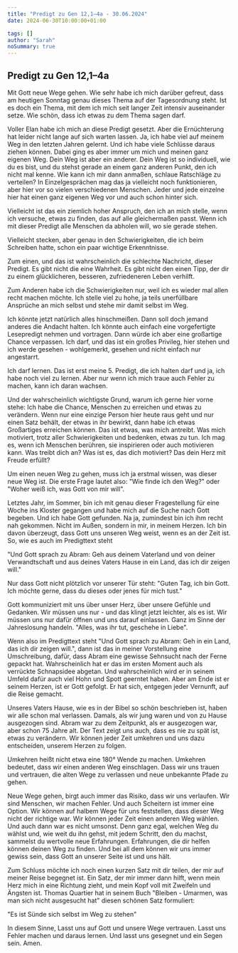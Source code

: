 ```yaml
---
title: "Predigt zu Gen 12,1–4a - 30.06.2024"
date: 2024-06-30T10:00:00+01:00

tags: []
author: "Sarah"
noSummary: true
---
```



## Predigt zu Gen 12,1–4a

Mit Gott neue Wege gehen. Wie sehr habe ich mich darüber gefreut, dass am heutigen Sonntag genau dieses Thema auf der Tagesordnung steht. Ist es doch ein Thema, mit dem ich mich seit langer Zeit intensiv auseinander setze. Wie schön, dass ich etwas zu dem Thema sagen darf.

Voller Elan habe ich mich an diese Predigt gesetzt. Aber die Ernüchterung hat leider nicht lange auf sich warten lassen. Ja, ich habe viel auf meinem Weg in den letzten Jahren gelernt. Und ich habe viele Schlüsse daraus ziehen können. Dabei ging es aber immer um mich und meinen ganz eigenen Weg. Dein Weg ist aber ein anderer. Dein Weg ist so individuell, wie du es bist, und du stehst gerade an einem ganz anderen Punkt, den ich nicht mal kenne. Wie kann ich mir dann anmaßen, schlaue Ratschläge zu verteilen? In Einzelgesprächen mag das ja vielleicht noch funktionieren, aber hier vor so vielen verschiedenen Menschen. Jeder und jede einzelne hier hat einen ganz eigenen Weg vor und auch schon hinter sich.

Vielleicht ist das ein ziemlich hoher Anspruch, den ich an mich stelle, wenn ich versuche, etwas zu finden, das auf alle gleichermaßen passt. Wenn ich mit dieser Predigt alle Menschen da abholen will, wo sie gerade stehen.

Vielleicht stecken, aber genau in den Schwierigkeiten, die ich beim Schreiben hatte, schon ein paar wichtige Erkenntnisse.

Zum einen, und das ist wahrscheinlich die schlechte Nachricht, dieser Predigt. Es gibt nicht die eine Wahrheit. Es gibt nicht den einen Tipp, der dir zu einem glücklicheren, besseren, zufriedeneren Leben verhilft.

Zum Anderen habe ich die Schwierigkeiten nur, weil ich es wieder mal allen recht machen möchte. Ich stelle viel zu hohe, ja teils unerfüllbare Ansprüche an mich selbst und stehe mir damit selbst im Weg.

Ich könnte jetzt natürlich alles hinschmeißen. Dann soll doch jemand anderes die Andacht halten.
Ich könnte auch einfach eine vorgefertigte Lesepredigt nehmen und vortragen.
Dann würde ich aber eine großartige Chance verpassen. Ich darf, und das ist ein großes Privileg, hier stehen und ich werde gesehen - wohlgemerkt, gesehen und nicht einfach nur angestarrt.

Ich darf lernen. Das ist erst meine 5. Predigt, die ich halten darf und ja, ich habe noch viel zu lernen. Aber nur wenn ich mich traue auch Fehler zu machen, kann ich daran wachsen.

Und der wahrscheinlich wichtigste Grund, warum ich gerne hier vorne stehe: Ich habe die Chance, Menschen zu erreichen und etwas zu verändern. Wenn nur eine einzige Person hier heute raus geht und nur einen Satz behält, der etwas in ihr bewirkt, dann habe ich etwas Großartiges erreichen können. Das ist etwas, was mich antreibt. Was mich motiviert, trotz aller Schwierigkeiten und bedenken, etwas zu tun. Ich mag es, wenn ich Menschen berühren, sie inspirieren oder auch motivieren kann.
Was treibt dich an? Was ist es, das dich motiviert? Das dein Herz mit Freude erfüllt?

Um einen neuen Weg zu gehen, muss ich ja erstmal wissen, was dieser neue Weg ist. Die erste Frage lautet also: "Wie finde ich den Weg?" oder "Woher weiß ich, was Gott von mir will".

Letztes Jahr, im Sommer, bin ich mit genau dieser Fragestellung für eine Woche ins Kloster gegangen und habe mich auf die Suche nach Gott begeben. Und ich habe Gott gefunden. Na ja, zumindest bin ich ihm recht nah gekommen. Nicht im Außen, sondern in mir, in meinem Herzen. Ich bin davon überzeugt, dass Gott uns unseren Weg weist, wenn es an der Zeit ist. So, wie es auch im Predigttext steht

"Und Gott sprach zu Abram: Geh aus deinem Vaterland und von deiner Verwandtschaft und aus deines Vaters Hause in ein Land, das ich dir zeigen will."

Nur dass Gott nicht plötzlich vor unserer Tür steht: "Guten Tag, ich bin Gott. Ich möchte gerne, dass du dieses oder jenes für mich tust."

Gott kommuniziert mit uns über unser Herz, über unsere Gefühle und Gedanken. Wir müssen uns nur - und das klingt jetzt leichter, als es ist. Wir müssen uns nur dafür öffnen und uns darauf einlassen. Ganz im Sinne der Jahreslosung handeln. "Alles, was ihr tut, geschehe in Liebe".

Wenn also im Predigttext steht "Und Gott sprach zu Abram: Geh in ein Land, das ich dir zeigen will.", dann ist das in meiner Vorstellung eine Umschreibung, dafür, dass Abram eine gewisse Sehnsucht nach der Ferne gepackt hat. Wahrscheinlich hat er das im ersten Moment auch als verrückte Schnapsidee abgetan. Und wahrscheinlich wird er in seinem Umfeld dafür auch viel Hohn und Spott geerntet haben. Aber am Ende ist er seinem Herzen, ist er Gott gefolgt. Er hat sich, entgegen jeder Vernunft, auf die Reise gemacht.

Unseres Vaters Hause, wie es in der Bibel so schön beschrieben ist, haben wir alle schon mal verlassen. Damals, als wir jung waren und von zu Hause ausgezogen sind. Abram war zu dem Zeitpunkt, als er ausgezogen war, aber schon 75 Jahre alt. Der Text zeigt uns auch, dass es nie zu spät ist, etwas zu verändern. Wir können jeder Zeit umkehren und uns dazu entscheiden, unserem Herzen zu folgen.

Umkehren heißt nicht etwa eine 180° Wende zu machen.
Umkehren bedeutet, dass wir einen anderen Weg einschlagen. Dass wir uns trauen und vertrauen, die alten Wege zu verlassen und neue unbekannte Pfade zu gehen.

Neue Wege gehen, birgt auch immer das Risiko, dass wir uns verlaufen. Wir sind Menschen, wir machen Fehler. Und auch Scheitern ist immer eine Option. Wir können auf halbem Wege für uns feststellen, dass dieser Weg nicht der richtige war. Wir können jeder Zeit einen anderen Weg wählen. Und auch dann war es nicht umsonst. Denn ganz egal, welchen Weg du wählst und, wie weit du ihn gehst, mit jedem Schritt, den du machst, sammelst du wertvolle neue Erfahrungen. Erfahrungen, die dir helfen können deinen Weg zu finden. Und bei all dem können wir uns immer gewiss sein, dass Gott an unserer Seite ist und uns hält.

Zum Schluss möchte ich noch einen kurzen Satz mit dir teilen, der mir auf meiner Reise begegnet ist. Ein Satz, der mir immer dann hilft, wenn mein Herz mich in eine Richtung zieht, und mein Kopf voll mit Zweifeln und Ängsten ist.
Thomas Quartier hat in seinem Buch "Bleiben - Umarmen, was man sich nicht ausgesucht hat" diesen schönen Satz formuliert:

"Es ist Sünde sich selbst im Weg zu stehen"

In diesem Sinne,
Lasst uns auf Gott und unsere Wege vertrauen.
Lasst uns Fehler machen und daraus lernen.
Und lasst uns gesegnet und ein Segen sein.
Amen.

